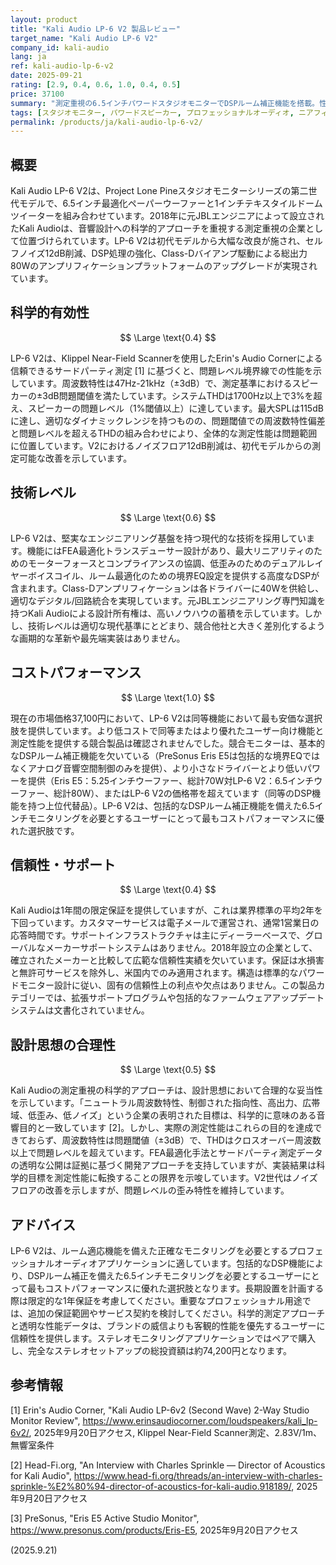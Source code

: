 ```yaml
---
layout: product
title: "Kali Audio LP-6 V2 製品レビュー"
target_name: "Kali Audio LP-6 V2"
company_id: kali-audio
lang: ja
ref: kali-audio-lp-6-v2
date: 2025-09-21
rating: [2.9, 0.4, 0.6, 1.0, 0.4, 0.5]
price: 37100
summary: "測定重視の6.5インチパワードスタジオモニターでDSPルーム補正機能を搭載。性能は問題レベルを示すものの、限られた保証サポートにもかかわらずDSP搭載モニタリングにおいて最もコストパフォーマンスに優れた選択肢です。"
tags: [スタジオモニター, パワードスピーカー, プロフェッショナルオーディオ, ニアフィールドモニター, DSP]
permalink: /products/ja/kali-audio-lp-6-v2/
---
```


## 概要

Kali Audio LP-6 V2は、Project Lone Pineスタジオモニターシリーズの第二世代モデルで、6.5インチ最適化ペーパーウーファーと1インチテキスタイルドームツイーターを組み合わせています。2018年に元JBLエンジニアによって設立されたKali Audioは、音響設計への科学的アプローチを重視する測定重視の企業として位置づけられています。LP-6 V2は初代モデルから大幅な改良が施され、セルフノイズ12dB削減、DSP処理の強化、Class-Dバイアンプ駆動による総出力80Wのアンプリフィケーションプラットフォームのアップグレードが実現されています。

## 科学的有効性

$$ \Large \text{0.4} $$

LP-6 V2は、Klippel Near-Field Scannerを使用したErin's Audio Cornerによる信頼できるサードパーティ測定 [1] に基づくと、問題レベル境界線での性能を示しています。周波数特性は47Hz-21kHz（±3dB）で、測定基準におけるスピーカーの±3dB問題閾値を満たしています。システムTHDは1700Hz以上で3%を超え、スピーカーの問題レベル（1%閾値以上）に達しています。最大SPLは115dBに達し、適切なダイナミックレンジを持つものの、問題閾値での周波数特性偏差と問題レベルを超えるTHDの組み合わせにより、全体的な測定性能は問題範囲に位置しています。V2におけるノイズフロア12dB削減は、初代モデルからの測定可能な改善を示しています。

## 技術レベル

$$ \Large \text{0.6} $$

LP-6 V2は、堅実なエンジニアリング基盤を持つ現代的な技術を採用しています。機能にはFEA最適化トランスデューサー設計があり、最大リニアリティのためのモーターフォースとコンプライアンスの協調、低歪みのためのデュアルレイヤーボイスコイル、ルーム最適化のための境界EQ設定を提供する高度なDSPが含まれます。Class-Dアンプリフィケーションは各ドライバーに40Wを供給し、適切なデジタル/回路統合を実現しています。元JBLエンジニアリング専門知識を持つKali Audioによる設計所有権は、高いノウハウの蓄積を示しています。しかし、技術レベルは適切な現代基準にとどまり、競合他社と大きく差別化するような画期的な革新や最先端実装はありません。

## コストパフォーマンス

$$ \Large \text{1.0} $$

現在の市場価格37,100円において、LP-6 V2は同等機能において最も安価な選択肢を提供しています。より低コストで同等またはより優れたユーザー向け機能と測定性能を提供する競合製品は確認されませんでした。競合モニターは、基本的なDSPルーム補正機能を欠いている（PreSonus Eris E5は包括的な境界EQではなくアナログ音響空間制御のみを提供）、より小さなドライバーとより低いパワーを提供（Eris E5：5.25インチウーファー、総計70W対LP-6 V2：6.5インチウーファー、総計80W）、またはLP-6 V2の価格帯を超えています（同等のDSP機能を持つ上位代替品）。LP-6 V2は、包括的なDSPルーム補正機能を備えた6.5インチモニタリングを必要とするユーザーにとって最もコストパフォーマンスに優れた選択肢です。

## 信頼性・サポート

$$ \Large \text{0.4} $$

Kali Audioは1年間の限定保証を提供していますが、これは業界標準の平均2年を下回っています。カスタマーサービスは電子メールで運営され、通常1営業日の応答時間です。サポートインフラストラクチャは主にディーラーベースで、グローバルなメーカーサポートシステムはありません。2018年設立の企業として、確立されたメーカーと比較して広範な信頼性実績を欠いています。保証は水損害と無許可サービスを除外し、米国内でのみ適用されます。構造は標準的なパワードモニター設計に従い、固有の信頼性上の利点や欠点はありません。この製品カテゴリーでは、拡張サポートプログラムや包括的なファームウェアアップデートシステムは文書化されていません。

## 設計思想の合理性

$$ \Large \text{0.5} $$

Kali Audioの測定重視の科学的アプローチは、設計思想において合理的な妥当性を示しています。「ニュートラル周波数特性、制御された指向性、高出力、広帯域、低歪み、低ノイズ」という企業の表明された目標は、科学的に意味のある音響目的と一致しています [2]。しかし、実際の測定性能はこれらの目的を達成できておらず、周波数特性は問題閾値（±3dB）で、THDはクロスオーバー周波数以上で問題レベルを超えています。FEA最適化手法とサードパーティ測定データの透明な公開は証拠に基づく開発アプローチを支持していますが、実装結果は科学的目標を測定性能に転換することの限界を示唆しています。V2世代はノイズフロアの改善を示しますが、問題レベルの歪み特性を維持しています。

## アドバイス

LP-6 V2は、ルーム適応機能を備えた正確なモニタリングを必要とするプロフェッショナルオーディオアプリケーションに適しています。包括的なDSP機能により、DSPルーム補正を備えた6.5インチモニタリングを必要とするユーザーにとって最もコストパフォーマンスに優れた選択肢となります。長期設置を計画する際は限定的な1年保証を考慮してください。重要なプロフェッショナル用途では、追加の保証範囲やサービス契約を検討してください。科学的測定アプローチと透明な性能データは、ブランドの威信よりも客観的性能を優先するユーザーに信頼性を提供します。ステレオモニタリングアプリケーションではペアで購入し、完全なステレオセットアップの総投資額は約74,200円となります。

## 参考情報

[1] Erin's Audio Corner, "Kali Audio LP-6v2 (Second Wave) 2-Way Studio Monitor Review", https://www.erinsaudiocorner.com/loudspeakers/kali_lp-6v2/, 2025年9月20日アクセス, Klippel Near-Field Scanner測定、2.83V/1m、無響室条件

[2] Head-Fi.org, "An Interview with Charles Sprinkle — Director of Acoustics for Kali Audio", https://www.head-fi.org/threads/an-interview-with-charles-sprinkle-%E2%80%94-director-of-acoustics-for-kali-audio.918189/, 2025年9月20日アクセス

[3] PreSonus, "Eris E5 Active Studio Monitor", https://www.presonus.com/products/Eris-E5, 2025年9月20日アクセス

(2025.9.21)